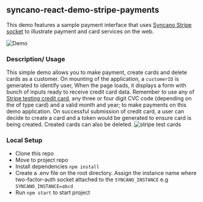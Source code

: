 ## syncano-react-demo-stripe-payments

This demo features a sample payment interface that uses [Syncano Stripe socket](https://syncano.io/#/sockets/stripe-payments) to illustrate payment and card services on the web.

![Demo](https://media.giphy.com/media/26wkEMe7xmcf8Faak/giphy.gif)

### Description/ Usage
This simple demo allows you to make payment, create cards and delete cards as a customer.
On mounting of the application, a `customerID` is generated to identify user, When the <payment> page loads, it displays a form with bunch of inputs ready to receive credit card data. Remember to use any of [Stripe testing credit card](https://stripe.com/docs/testing#cards), any three or four digit CVC code (depending on the of type card) and a valid month and year; to make payments on this demo application. On successful submission of credit card, a user can decide to create a card and a token would be generated to ensure card is being created. Created cards can also be deleted.
![stripe test cards](https://media.giphy.com/media/xUOwGhM0Wnk5IoqeGI/giphy.gif)


### Local Setup
- Clone this repo 
- Move to project repo 
- Install dependencies `npm install`
- Create a .env file on the root directory. Assign the instance name where two-factor-auth socket attached to the `SYNCANO_INSTANCE`
  e.g `SYNCANO_INSTANCE=abcd`
- Run `npm start` to start project




